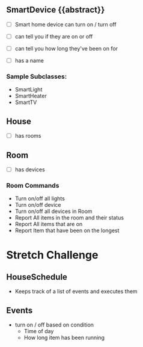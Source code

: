 ## SmartDevice {{abstract}}

* [ ] Smart home device can turn on / turn off
* [ ] can tell you if they are on or off
* [ ] can tell you how long they've been on for
* [ ] has a name


### Sample Subclasses:

* SmartLight
* SmartHeater
* SmartTV

## House

* [ ] has rooms

## Room 

* [ ] has devices

### Room Commands

* Turn on/off all lights
* Turn on/off device
* Turn on/off all devices in Room
* Report All items in the room and their status
* Report All items that are on
* Report Item that have been on the longest

# Stretch Challenge

## HouseSchedule

* Keeps track of a list of events and executes them

## Events

* turn on / off based on condition
    * Time of day
    * How long item has been running
